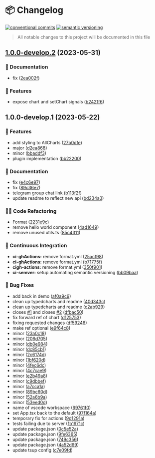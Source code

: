# 📦 Changelog 
[![conventional commits](https://img.shields.io/badge/conventional%20commits-1.0.0-yellow.svg)](https://conventionalcommits.org)
[![semantic versioning](https://img.shields.io/badge/semantic%20versioning-2.0.0-green.svg)](https://semver.org)
> All notable changes to this project will be documented in this file

## [1.0.0-develop.2](https://github.com/s0ftik3/solid-chartjs/compare/v1.0.0-develop.1...v1.0.0-develop.2) (2023-05-31)


### 📝 Documentation

* fix ([2ea002f](https://github.com/s0ftik3/solid-chartjs/commit/2ea002fe87c7ed5999deb500bc501d7edc0cd5f7))


### 🍕 Features

* expose chart and setChart signals ([b2421f6](https://github.com/s0ftik3/solid-chartjs/commit/b2421f6301d06769389b0d536356b2a6cefc15b6))

## 1.0.0-develop.1 (2023-05-22)


### 🍕 Features

* add styling to AllCharts ([27b0dfe](https://github.com/s0ftik3/solid-chartjs/commit/27b0dfeb94c6f8ff21ac4893c1e6c0b01d628f00))
* major ([d2ea868](https://github.com/s0ftik3/solid-chartjs/commit/d2ea8681d8bba86bcab887060a05b798ae14b879))
* minor ([bbaddf3](https://github.com/s0ftik3/solid-chartjs/commit/bbaddf354f79500968b9ff688048807bc5a1a64a))
* plugin implementation ([bb22200](https://github.com/s0ftik3/solid-chartjs/commit/bb22200fa23909e0d9fcbc0660f6573a167b5a12))


### 📝 Documentation

* fix ([e4c6e97](https://github.com/s0ftik3/solid-chartjs/commit/e4c6e97bd4be18413885fb80d9901317fcde4726))
* fix ([89c36e7](https://github.com/s0ftik3/solid-chartjs/commit/89c36e706975ca026fa0e262e11a8e1eb8243635))
* telegram group chat link ([b113f2f](https://github.com/s0ftik3/solid-chartjs/commit/b113f2f12e4bed9f2503f2a7942ce05238ff3aa8))
* update readme to reflect new api ([bd234a3](https://github.com/s0ftik3/solid-chartjs/commit/bd234a336b155370077be7f2dbc586f4345580f9))


### 🧑‍💻 Code Refactoring

* Format ([2231e9c](https://github.com/s0ftik3/solid-chartjs/commit/2231e9c47c65c3eaff54a72bb1b66055bc01e37e))
* remove hello world component ([4ad1649](https://github.com/s0ftik3/solid-chartjs/commit/4ad1649c1e25582ba982b3c16bcfb3c50d262023))
* remove unused utils.ts ([85c4311](https://github.com/s0ftik3/solid-chartjs/commit/85c431191d981516a712adfcf80c7af34ccba3b5))


### 🔁 Continuous Integration

* **ci-ghActions:** remove format.yml ([25acf98](https://github.com/s0ftik3/solid-chartjs/commit/25acf9842fd213312dddd2722aa14813db197dc3))
* **ci-ghActions:** remove format.yml ([b71775f](https://github.com/s0ftik3/solid-chartjs/commit/b71775f647dd392f7347c1aab0ddc52d91717d3c))
* **cigh-actions:** remove format.yml ([350f901](https://github.com/s0ftik3/solid-chartjs/commit/350f9012a7f090046ad3b2fb774f1f90a6aa9def))
* **ci-semver:** setup automating semantic versioning ([bb09baa](https://github.com/s0ftik3/solid-chartjs/commit/bb09baac30093774b4e9581f0f9d3dd39ba69a96))


### 🐛 Bug Fixes

* add back in demo ([af0a9c9](https://github.com/s0ftik3/solid-chartjs/commit/af0a9c92c38ebea49a0b732be8b05e744e4f5cdd))
* clean up typedcharts and readme ([40d343c](https://github.com/s0ftik3/solid-chartjs/commit/40d343ca76e144dedc653692d094ec3a050fe2ec))
* clean up typedcharts and readme ([c2ab929](https://github.com/s0ftik3/solid-chartjs/commit/c2ab9298b4684e34f9f0c755e3b23411ccdf10fe))
* closes [#1](https://github.com/s0ftik3/solid-chartjs/issues/1) and closes [#2](https://github.com/s0ftik3/solid-chartjs/issues/2) ([dfbac50](https://github.com/s0ftik3/solid-chartjs/commit/dfbac50fb4b1ef4a2adce47b88a417b342284b9f))
* fix forward ref of chart ([d125753](https://github.com/s0ftik3/solid-chartjs/commit/d1257537b6a486b3769cf576e7d5a3998401013b))
* fixing requested changes ([df59246](https://github.com/s0ftik3/solid-chartjs/commit/df59246eac0b9dc7a65ec0dd7e82fc41a9101dae))
* make ref optional ([e9f64c8](https://github.com/s0ftik3/solid-chartjs/commit/e9f64c8231580acb04a0e19020b9addcd2b33f46))
* minor ([23a0c18](https://github.com/s0ftik3/solid-chartjs/commit/23a0c18571b0f6a4848e19dc953df358410e5ca9))
* minor ([206d705](https://github.com/s0ftik3/solid-chartjs/commit/206d705fb26a66ec8cdecc17927dabbae4bd218e))
* minor ([db0e984](https://github.com/s0ftik3/solid-chartjs/commit/db0e9844d8cad63cdb667442f60112f8d47b1b6b))
* minor ([dc85cb1](https://github.com/s0ftik3/solid-chartjs/commit/dc85cb1bdf6abf406b7a0aa5dc6f3391f27cbc98))
* minor ([2c6174d](https://github.com/s0ftik3/solid-chartjs/commit/2c6174dd7cf34b2308a74a9c210195462e3f4761))
* minor ([1bf620d](https://github.com/s0ftik3/solid-chartjs/commit/1bf620db592a2222b38a91e6f22d59d730bdf5bf))
* minor ([4fec6dc](https://github.com/s0ftik3/solid-chartjs/commit/4fec6dc8dc3ed31727359943f6ba287976d42b2c))
* minor ([4c7cae9](https://github.com/s0ftik3/solid-chartjs/commit/4c7cae97b59289e26b1660551716c37104a89cac))
* minor ([e2b49a8](https://github.com/s0ftik3/solid-chartjs/commit/e2b49a86b86bd605c8f8bc764f860bf20d25b0b2))
* minor ([c9dbbef](https://github.com/s0ftik3/solid-chartjs/commit/c9dbbef76ef5096f2e21d37f2b0d07977b72238a))
* minor ([a7cca1a](https://github.com/s0ftik3/solid-chartjs/commit/a7cca1a10b0a34e2d7e202fb3b7395e77079998c))
* minor ([89bc60d](https://github.com/s0ftik3/solid-chartjs/commit/89bc60d2b25c64fc68498dda1c59212631653f29))
* minor ([52a6b9a](https://github.com/s0ftik3/solid-chartjs/commit/52a6b9a2ebd47e6e28f6e64d0699a96c6f169cb6))
* minor ([53eed0d](https://github.com/s0ftik3/solid-chartjs/commit/53eed0d24ed961f8684923ed9d54087b4f767357))
* name of vscode workspace ([69761f0](https://github.com/s0ftik3/solid-chartjs/commit/69761f0d251778fb6e314d7ecd5992a4dfcac36a))
* set App.tsx back to the default ([97f164a](https://github.com/s0ftik3/solid-chartjs/commit/97f164a77b75ffafc465b959e8bbd318eea14613))
* temporary fix for actions ([9d1291a](https://github.com/s0ftik3/solid-chartjs/commit/9d1291ab460877dcf0964e6c5de31a36a06fb760))
* tests failing due to server ([1b1971c](https://github.com/s0ftik3/solid-chartjs/commit/1b1971c0fed25b11338810db79b1a54ae54f6ffe))
* update package.json ([0c5e52a](https://github.com/s0ftik3/solid-chartjs/commit/0c5e52af1ff88ba590923ee2c32eaa23e9cbaac1))
* update package.json ([9fe6365](https://github.com/s0ftik3/solid-chartjs/commit/9fe63657f5a98c60a8501a7b5a9a2432315b3c0e))
* update package.json ([749c356](https://github.com/s0ftik3/solid-chartjs/commit/749c356216f10be3ffa9c96a7e999180bd70b84a))
* update package.json ([4a52d69](https://github.com/s0ftik3/solid-chartjs/commit/4a52d6964e559746f9b093017e91b3f17a7f3beb))
* update tsup config ([c7e09fd](https://github.com/s0ftik3/solid-chartjs/commit/c7e09fd551a7de10294fb75bc23e233773b6ad6f))
